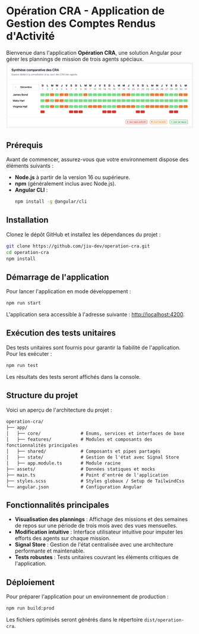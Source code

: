 # Opération CRA - Application de Gestion des Comptes Rendus d'Activité

Bienvenue dans l'application **Opération CRA**, une solution Angular pour gérer les plannings de mission de trois agents spéciaux.
![CRA](src/assets/cra.png "operation cra")

## Prérequis

Avant de commencer, assurez-vous que votre environnement dispose des éléments suivants :

- **Node.js** à partir de la version 16 ou supérieure.
- **npm** (généralement inclus avec Node.js).
- **Angular CLI** :
  ```bash
  npm install -g @angular/cli
  ```

## Installation

Clonez le dépôt GitHub et installez les dépendances du projet :

```bash
git clone https://github.com/jiu-dev/operation-cra.git
cd operation-cra
npm install
```

## Démarrage de l'application

Pour lancer l'application en mode développement :

```bash
npm run start
```

L'application sera accessible à l'adresse suivante : [http://localhost:4200](http://localhost:4200).

## Exécution des tests unitaires

Des tests unitaires sont fournis pour garantir la fiabilité de l'application. Pour les exécuter :

```bash
npm run test
```

Les résultats des tests seront affichés dans la console.

## Structure du projet

Voici un aperçu de l'architecture du projet :

```
operation-cra/
├── app/
│   ├── core/               # Enums, services et interfaces de base
│   ├── features/           # Modules et composants des fonctionnalités principales
│   ├── shared/             # Composants et pipes partagés
│   ├── state/              # Gestion de l'état avec Signal Store
│   ├── app.module.ts       # Module racine
├── assets/                 # Données statiques et mocks
├── main.ts                 # Point d'entrée de l'application
├── styles.scss             # Styles globaux / Setup de TailwindCss
└── angular.json            # Configuration Angular
```

## Fonctionnalités principales

- **Visualisation des plannings** : Affichage des missions et des semaines de repos sur une période de trois mois avec des vues mensuelles.
- **Modification intuitive** : Interface utilisateur intuitive pour imputer les efforts des agents sur chaque mission.
- **Signal Store** : Gestion de l'état centralisée avec une architecture performante et maintenable.
- **Tests robustes** : Tests unitaires couvrant les éléments critiques de l'application.

## Déploiement

Pour préparer l'application pour un environnement de production :

```bash
npm run build:prod
```

Les fichiers optimisés seront générés dans le répertoire `dist/operation-cra`.
